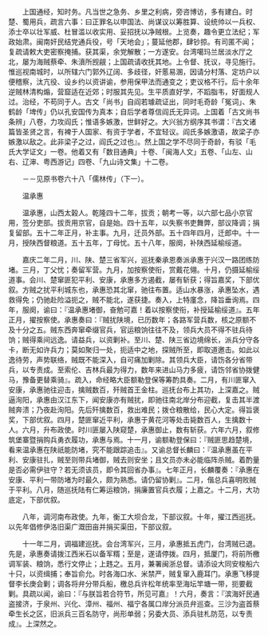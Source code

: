 <!-- { "loadSidebar": true } -->
　　上国通经，知时务。凡当世之急务、乡里之利病，旁咨博访，多有建白。时楚、蜀用兵，疏言六事：曰正罪名以申国法、尚谋议以筹胜算、设统帅以一兵权、添士卒以壮军威、杜冒滥以收实用、妥招抚以净贼根。上览奏，趣令更立法纪；军政始肃。闽南奸民结党通兵役，号「天地会」；蔓延他郡，肆钞掠。有司匿不闻；复疏请敕大吏密察掩捕。获其渠，余党解散；一方遂安。台湾噶玛兰居淡水厅之北，屡为海贼蔡牵、朱濆所觊觎；上国疏请收抚其地。上令督、抚议，寻见施行。惟巡视南城时，以所辖六门郭外辽阔、多歧径，奸慝易溷，因请分村落、定坊户以便稽察，汰亢役、设乡约以资讲谕，参用保甲法而通变之；吏议格不行。后十余年逆贼林清构煽，营窟适在近郊；时服其先见。生平质直好学，不蹈脂韦，好面规人过。治经，不苟同于人。古文「尚书」自阎若璩疏证出，同时毛奇龄「冤词」、朱鹤龄「埤传」仍以孔安国传为真本；自后学者尊信阎氏无异词。上国着「古文尚书条辨」八卷，力攻阎氏；惟语多嫉激，世鲜好之。大兴翁方纲序其书谓：『古文诸篇皆圣贤之言，有裨于人国家、有资于学者，不宜轻议。阎氏多嫉激语，故梁子亦嫉激以敌之。此非梁子之过，阎氏之过也』。然上国之学不尽同于奇龄，有驳「毛氏大学证文」一卷。他着又有「数目通典」十卷、「闽海人文」五卷、「山左、山右、辽渖、粤西游记」四卷、「九山诗文集」十二卷。

　　－－见原书卷六十八「儒林传」（下一）。

　　温承惠

　　温承惠，山西太榖人。乾隆四十二年，拔贡；朝考一等，以六部七品小京官用，签分吏部。拔贡用京官，自是始。四十五年，以失察书吏舞弊，部议降调；捐复留部。五十二年正月，补主事。九月，迁员外部。五十四年四月，迁郎中。十一月，授陕西督粮道。五十五年，丁母忧。五十八年，服阕，补陕西延榆绥道。

　　嘉庆二年二月，川、陕、楚三省军兴，巡抚秦承恩奏派承惠于兴汉一路团练防堵。三月，丁父忧；奏留军营。九月，加按察使衔，赏戴花翎。十月，仍摄延榆绥道事。会川、楚窜匪犯平利、安康，承惠多方遏截，屡有斩获；得旨嘉奖，下部优叙。方贼之扰平利城东也，承惠恐其北窜，驰往布置。适山水暴涨，承惠坠水，遇救得免；仍驰赴险溢扼之，贼不能北，遂获捷。奏入，上特廑念，降旨垂询焉。四年，服阕，谕曰：『温承惠堵御，奋勉可嘉！着以按察使衔，补授延榆绥道』。五年正月，擢按察使。承惠奏曰：『贼扰陕境，已历数年；各路军营兵数，核之原额不及十分之五。贼东西奔窜牵缀官兵，官运粮饷往往不及，领兵大员不得不驻兵待饷；贼得乘间远逸。请益兵，以资剿补。至川、楚、陕三省边境绵长，派兵分守各卡，断无如许兵力；莫如聚归一处，扼适中之地，探贼所至，即取道邀击。如此以逸待劳，声势联络，贼既不能深入，自可痛加剿除。其领兵大臣，请饬各分省带兵，以专责成。至索伦、吉林兵最为得力，数年来进山马力多疲，请饬邻省协拨健马，豫备更替乘骑』。疏入，命经略大臣额勒登保等筹酌具奏。二月，有川匪窜入安康，承惠驰往迎击，擒贼数百，歼贼首王金柱。巡抚台布上其功，上深嘉之。贼逼洵阳，承惠由汉江东下，闻安康亦有贼扰，即驰往南北岸分布迎截，复击其半渡贼奔溃；乃夜赴洵阳。先后歼擒数百，救出难民；拨仓粮散给，民心大定。得旨褒奖，下部优叙。四月，楚匪窜近平利，承惠于黄花河等处击毙数百人，生擒数十人。六月，升布政使。时川匪屡入陕窥楚，承惠御止，数有斩获。六年六月，叙修筑堡寨暨捐购兵勇衣履功，承惠与焉。十一月，谕额勒登保曰：『贼匪思趋楚境，看来温承惠在陕祇能防堵，究不能跟踪追击』。又谕总督长麟曰：『温承惠虽在平利、安康驻扎，贼至则带兵堵御，贼去则安坐；且文员亦未必能临阵杀贼。着酌量是否必需伊驻守？若无须该员，即令其回省办事』。七年正月，长麟覆奏：『承惠在安康、平利一带防堵为时最久，颇为熟悉。请仍留协剿』。二月，偕总兵喜明败贼于平利。八月，随巡抚陆有仁筹运粮饷，捐廉置官兵衣履；上嘉之。十二月，大功底定，下部优叙。

　　八年，调河南布政使。九年，衡工大坝合龙，下部议叙。十年，擢江西巡抚。以先年倡修伊洛旧渠广溉田亩并捐买渠田，下部议叙。

　　十一年二月，调福建巡抚。会台湾军兴，三月，承惠抵五虎门，台湾贼已退。先是，承惠奏请拨江西米石以备军糈；至是，遂请停拨。四月，抵厦门，将前所檄调军装、粮饷，悉行文停止；上韪之。五月，兼署闽浙总督。请添设大同安梭船六十只，以资缉捕；奉旨俞允。时各海口水、米禁严，贼复窜入鹿耳门。承惠飞移提督李长庚会剿；调各将弁分带兵船，檄总兵许松年统率至海坛竿塘一带，扼要截剿。具疏以闻，谕曰：『与朕旨若合符节，所见可嘉』！六月，奏言：『滨海奸民通盗接济，于泉州、兴化、漳州、福州、福宁各属口岸分派员弁巡查。三沙为盗首蔡牵生长之区，旧派兵三百名防守，尚形单弱；另委大员、添兵驻札防范，以专责成』。上深然之。

